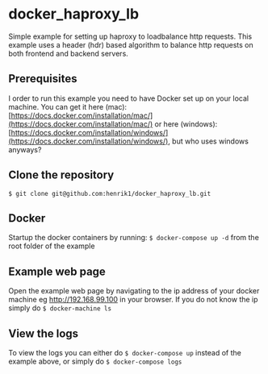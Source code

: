 # docker_haproxy_lb
Simple example for setting up haproxy to loadbalance http requests. This example uses a header (hdr) based algorithm to balance http requests on both frontend and backend servers.

## Prerequisites
I order to run this example you need to have Docker set up on your local machine.
You can get it here (mac): [https://docs.docker.com/installation/mac/](https://docs.docker.com/installation/mac/)
or here (windows): [https://docs.docker.com/installation/windows/](https://docs.docker.com/installation/windows/), but who uses windows anyways?

## Clone the repository
` $ git clone git@github.com:henrik1/docker_haproxy_lb.git `

## Docker
Startup the docker containers by running: 
` $ docker-compose up -d `
from the root folder of the example

## Example web page
Open the example web page by navigating to the ip address of your docker machine eg http://192.168.99.100 in your browser.
If you do not know the ip simply do
` $ docker-machine ls `

## View the logs
To view the logs you can either do
` $ docker-compose up `
instead of the example above, or simply do
` $ docker-compose logs `

